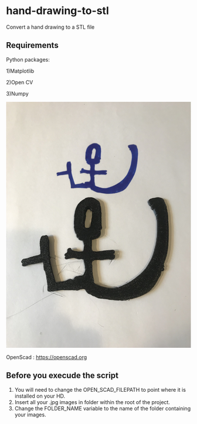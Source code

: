 # hand-drawing-to-stl
Convert a hand drawing to a STL file

## Requirements 
Python packages: 

1)Matplotlib

2)Open CV

3)Numpy

![Screenshot](https://github.com/MxBoud/hand-drawing-to-stl/blob/main/Screenshot.jpg)

OpenScad : https://openscad.org

## Before you execude the script
1) You will need to change the OPEN_SCAD_FILEPATH to point where it is installed on your HD. 
2) Insert all your .jpg images in folder within the root of the project. 
3) Change the FOLDER_NAME variable to the name of the folder containing your images.
